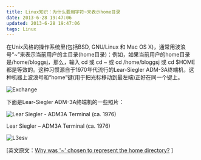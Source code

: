 ```yaml
---
title: Linux知识：为什么要用字符~来表示home目录
date: 2013-6-28 19:47:06
updated: 2013-6-28 19:47:06
tags: Linux
---
```

在Unix风格的操作系统里(包括BSD, GNU/Linux 和 Mac OS X)，通常用波浪号“~”来表示当前用户的主目录(home目录)：例如，如果当前用户的home目录是/home/bloggsj，那么，输入 cd 或 cd ~ 或 cd /home/bloggsj 或 cd $HOME 都是等效的。这种习惯源自于1970年代流行的Lear-Siegler ADM-3A终端机，这种机器上波浪号和“home”键(用于把光标移动到最左端)正好在同一个键上。
<!-- more --> 
![Exchange](http://www.vaikan.com/wordpress/wp-content/uploads/2013/06/Exchange.png)

下面是Lear-Siegler ADM-3A终端机的一些照片：

![Lear Siegler - ADM3A Terminal (ca. 1976)](http://www.vaikan.com/wordpress/wp-content/uploads/2013/06/Lear_Siegler-ADM3A_1782.jpg)

Lear Siegler – ADM3A Terminal (ca. 1976)

![L3esv](http://www.vaikan.com/wordpress/wp-content/uploads/2013/06/L3esv-800x350.jpg)

[英文原文：[Why was '~' chosen to represent the home directory?](http://unix.stackexchange.com/questions/34196/design-question-why-was-chosen-to-represent-the-home-directory) ]